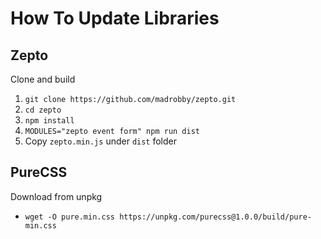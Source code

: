 # How To Update Libraries

## Zepto

Clone and build

1. `git clone https://github.com/madrobby/zepto.git`
2. `cd zepto`
3. `npm install`
4. `MODULES="zepto event form" npm run dist`
5. Copy `zepto.min.js` under `dist` folder

## PureCSS

Download from unpkg

- `wget -O pure.min.css https://unpkg.com/purecss@1.0.0/build/pure-min.css`

